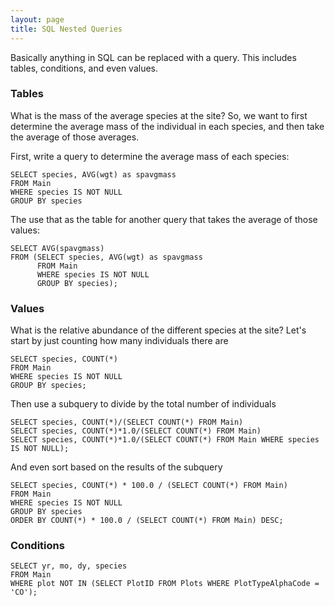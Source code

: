 ```yaml
---
layout: page
title: SQL Nested Queries
---
```


Basically anything in SQL can be replaced with a query. This includes tables,
conditions, and even values.

### Tables

What is the mass of the average species at the site? So, we want to first
determine the average mass of the individual in each species, and then take the
average of those averages.

First, write a query to determine the average mass of each species:

```
SELECT species, AVG(wgt) as spavgmass
FROM Main
WHERE species IS NOT NULL
GROUP BY species
```

The use that as the table for another query that takes the average of those values:

```
SELECT AVG(spavgmass)
FROM (SELECT species, AVG(wgt) as spavgmass
      FROM Main
      WHERE species IS NOT NULL
      GROUP BY species);
```

### Values

What is the relative abundance of the different species at the site?
Let's start by just counting how many individuals there are

```
SELECT species, COUNT(*)
FROM Main
WHERE species IS NOT NULL
GROUP BY species;
```

Then use a subquery to divide by the total number of individuals

```
SELECT species, COUNT(*)/(SELECT COUNT(*) FROM Main)
SELECT species, COUNT(*)*1.0/(SELECT COUNT(*) FROM Main)
SELECT species, COUNT(*)*1.0/(SELECT COUNT(*) FROM Main WHERE species  IS NOT NULL);
```

And even sort based on the results of the subquery

```
SELECT species, COUNT(*) * 100.0 / (SELECT COUNT(*) FROM Main)
FROM Main
WHERE species IS NOT NULL
GROUP BY species
ORDER BY COUNT(*) * 100.0 / (SELECT COUNT(*) FROM Main) DESC;
```

### Conditions

```
SELECT yr, mo, dy, species
FROM Main
WHERE plot NOT IN (SELECT PlotID FROM Plots WHERE PlotTypeAlphaCode = 'CO');
```
